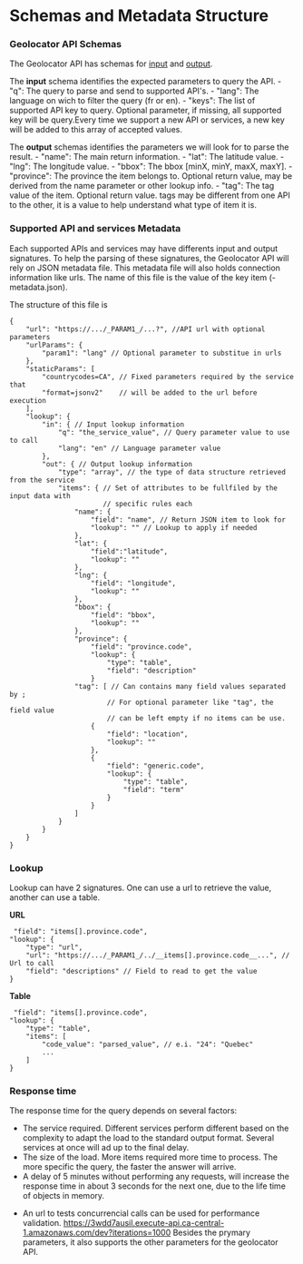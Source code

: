 # Schemas and Metadata Structure

### Geolocator API Schemas
The Geolocator API has schemas for [input](./api/in-api-schema,json) and [output](./api-out-schema.json).

The __input__ schema identifies the expected parameters to query the API.
    - "q": The query to parse and send to supported API's.
    - "lang": The language on wich to filter the query (fr or en).
    - "keys": The list of supported API key to query. Optional parameter, if missing, all
supported key will be query.Every time we support a new API or services, a new key will be added to this array of accepted values.

The __output__ schemas identifies the parameters we will look for to parse the result.
    - "name": The main return information.
    - "lat": The latitude value.
    - "lng": The longitude value.
    - "bbox": The bbox [minX, minY, maxX, maxY].
    - "province": The province the item belongs to. Optional return value, may be derived from the name parameter or other lookup info.
    - "tag": The tag value of the item. Optional return value. tags may be different from one API to the other, it is a value to help understand what type of item it is.

### Supported API and services Metadata
Each supported APIs and services may have differents input and output signatures. To help the parsing of these signatures, the Geolocator API will rely on JSON metadata file. This metadata file will also holds connection information like urls. The name of this file is the value of the key item (<key>-metadata.json).

The structure of this file is
```
{
    "url": "https://.../_PARAM1_/...?", //API url with optional parameters
    "urlParams": {
        "param1": "lang" // Optional parameter to substitue in urls
    },
    "staticParams": [
	    "countrycodes=CA", // Fixed parameters required by the service that 
	    "format=jsonv2"    // will be added to the url before execution
    ],
    "lookup": {
        "in": { // Input lookup information
            "q": "the_service_value", // Query parameter value to use to call
            "lang": "en" // Language parameter value
        },
        "out": { // Output lookup information
            "type": "array", // the type of data structure retrieved from the service
            "items": { // Set of attributes to be fullfiled by the input data with
                       // specific rules each 
                "name": {
                    "field": "name", // Return JSON item to look for
                    "lookup": "" // Lookup to apply if needed
                },
                "lat": {
                    "field":"latitude",
                    "lookup": ""
                },
                "lng": {
                    "field": "longitude",
                    "lookup": ""
                },
                "bbox": {
                    "field": "bbox",
                    "lookup": ""
                },
                "province": {
                    "field": "province.code",
                    "lookup": {
                        "type": "table",
                        "field": "description"
                    }
                "tag": [ // Can contains many field values separated by ;
                        // For optional parameter like "tag", the field value
                        // can be left empty if no items can be use.
                    {
                        "field": "location",
                        "lookup": ""
                    },
                    {
                        "field": "generic.code",
                        "lookup": {
                            "type": "table",
                            "field": "term"
                        }
                    }
                ]
            }
        }
    }
}
```

### Lookup
Lookup can have 2 signatures. One can use a url to retrieve the value, another can use a table.

__URL__
```
 "field": "items[].province.code",
"lookup": {
    "type": "url",
    "url": "https://.../_PARAM1_/../__items[].province.code__...", // Url to call
    "field": "descriptions" // Field to read to get the value
}
```
__Table__
```
 "field": "items[].province.code",
"lookup": {
    "type": "table",
    "items": [
        "code_value": "parsed_value", // e.i. "24": "Quebec"
        ...
    ]
}
```

### Response time
The response time for the query depends on several factors:
  - The service required. Different services perform different based on the
    complexity to adapt the load to the standard output format. 
    Several services at once will ad up to the final delay. 
  - The size of the load. More items required more time to process. 
    The more specific the query, the faster the answer will arrive.
  - A delay of 5 minutes without performing any requests, will increase the 
    response time in about 3 seconds for the next one, due to
    the life time of objects in memory.

  * An url to tests concurrencial calls can be used for performance validation.
    https://3wdd7ausil.execute-api.ca-central-1.amazonaws.com/dev?iterations=1000
    Besides the prymary parameters, it also supports the other parameters
    for the geolocator API.
